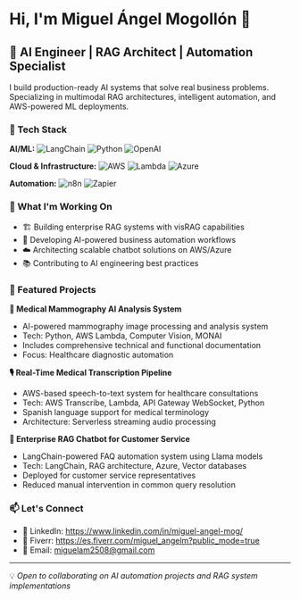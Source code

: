 # Hi, I'm Miguel Ángel Mogollón 👋

## 🤖 AI Engineer | RAG Architect | Automation Specialist

I build production-ready AI systems that solve real business problems. Specializing in multimodal RAG architectures, intelligent automation, and AWS-powered ML deployments.

### 🔧 Tech Stack

**AI/ML:**
![LangChain](https://img.shields.io/badge/LangChain-121011?style=flat&logo=chainlink&logoColor=white)
![Python](https://img.shields.io/badge/Python-3776AB?style=flat&logo=python&logoColor=white)
![OpenAI](https://img.shields.io/badge/OpenAI-412991?style=flat&logo=openai&logoColor=white)

**Cloud & Infrastructure:**
![AWS](https://img.shields.io/badge/AWS-232F3E?style=flat&logo=amazon-aws&logoColor=white)
![Lambda](https://img.shields.io/badge/Lambda-FF9900?style=flat&logo=aws-lambda&logoColor=white)
![Azure](https://img.shields.io/badge/Azure-0078D4?style=flat&logo=microsoft-azure&logoColor=white)

**Automation:**
![n8n](https://img.shields.io/badge/n8n-EA4B71?style=flat&logo=n8n&logoColor=white)
![Zapier](https://img.shields.io/badge/Zapier-FF4A00?style=flat&logo=zapier&logoColor=white)

### 🚀 What I'm Working On

- 🏗️ Building enterprise RAG systems with visRAG capabilities
- 🤝 Developing AI-powered business automation workflows
- ☁️ Architecting scalable chatbot solutions on AWS/Azure
- 📚 Contributing to AI engineering best practices

### 💼 Featured Projects

**🏥 Medical Mammography AI Analysis System**
- AI-powered mammography image processing and analysis system
- Tech: Python, AWS Lambda, Computer Vision, MONAI
- Includes comprehensive technical and functional documentation
- Focus: Healthcare diagnostic automation

**🎙️ Real-Time Medical Transcription Pipeline**
- AWS-based speech-to-text system for healthcare consultations
- Tech: AWS Transcribe, Lambda, API Gateway WebSocket, Python
- Spanish language support for medical terminology
- Architecture: Serverless streaming audio processing

**💬 Enterprise RAG Chatbot for Customer Service**
- LangChain-powered FAQ automation system using Llama models
- Tech: LangChain, RAG architecture, Azure, Vector databases
- Deployed for customer service representatives
- Reduced manual intervention in common query resolution

### 📫 Let's Connect

- 💼 LinkedIn: https://www.linkedin.com/in/miguel-angel-mog/
- 🎯 Fiverr: https://es.fiverr.com/miguel_angelm?public_mode=true
- 📧 Email: miguelam2508@gmail.com

---

💡 *Open to collaborating on AI automation projects and RAG system implementations*
